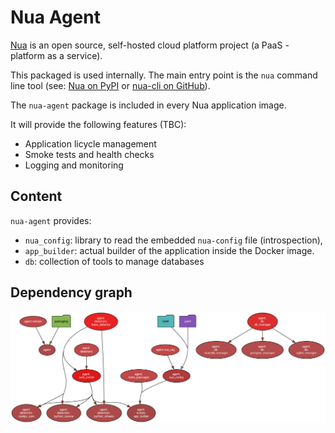# Nua Agent

[Nua](https://nua.rocks/) is an open source, self-hosted cloud platform project (a PaaS - platform as a service).

This packaged is used internally. The main entry point is the `nua` command line tool (see: [Nua on PyPI](https://pypi.org/project/nua/) or [nua-cli on GitHub](https://github.com/abilian/nua/tree/main/nua-cli)).

The `nua-agent` package is included in every Nua application image.

It will provide the following features (TBC):

-   Application licycle management
-   Smoke tests and health checks
-   Logging and monitoring

## Content

`nua-agent` provides:

- `nua_config`: library to read the embedded `nua-config` file (introspection),
- `app_builder`: actual builder of the application inside the Docker image.
- `db`: collection of tools to manage databases

## Dependency graph

![Dependency graph](./doc/dependency-graph.png)
